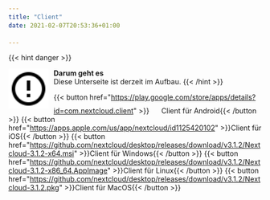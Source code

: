 ```yaml
---
title: "Client"
date: 2021-02-07T20:53:36+01:00

---
```

{{< hint danger >}}

<img src="/images/alert-circle-outline.svg" height="80px"
     alt="info"
     style="float: left; margin-right: 10px;" />
**Darum geht es**\
 Diese Unterseite ist derzeit im Aufbau.
{{< /hint >}}


{{< button href="https://play.google.com/store/apps/details?id=com.nextcloud.client" >}}<svg width="24" height="24"><use xlink:href="/images/tabler-sprite.svg#tabler-external-link"/></svg>Client für Android{{< /button >}}
{{< button href="https://apps.apple.com/us/app/nextcloud/id1125420102" >}}Client für iOS{{< /button >}}
{{< button href="https://github.com/nextcloud/desktop/releases/download/v3.1.2/Nextcloud-3.1.2-x64.msi" >}}Client für Windows{{< /button >}}
{{< button href="https://github.com/nextcloud/desktop/releases/download/v3.1.2/Nextcloud-3.1.2-x86_64.AppImage" >}}Client für Linux{{< /button >}}
{{< button href="https://github.com/nextcloud/desktop/releases/download/v3.1.2/Nextcloud-3.1.2.pkg" >}}Client für MacOS{{< /button >}}
